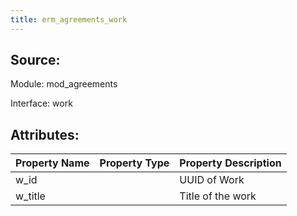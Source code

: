 ```yaml
---
title: erm_agreements_work
---
```

## Source:

Module: mod_agreements

Interface: work

## Attributes:

| Property Name   | Property Type   | Property Description   |
|:----------------|:----------------|:-----------------------|
| w_id            |                 | UUID of Work           |
| w_title         |                 | Title of the work      |

